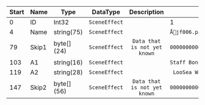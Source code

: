 |Start|Name|Type|DataType|Description|Example|
|---|---|---|:---:|:---:|---|
|0|ID|Int32|`SceneEffect`||1|
|4|Name|string(75)|`SceneEffect`||`Åjf006.par`|
|79|Skip1|byte[] (24)|`SceneEffect`|`Data that is not yet known`|`000000000001000000000000000000000000000000C50B00`|
|103|A1|string(16)|`SceneEffect`||`Staff Bonus`|
|119|A2|string(28)|`SceneEffect`||` LooSea Waveffect`|
|147|Skip2|byte[] (56)|`SceneEffect`|`Data that is not yet known`|`0000000000010000000100000000000000000000000000000000000000000000000000000000000000FFFFFFFF0000000000000000000000`|
